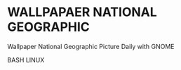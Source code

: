 # WALLPAPAER NATIONAL GEOGRAPHIC
Wallpaper National Geographic Picture Daily with GNOME

BASH LINUX
